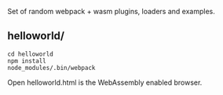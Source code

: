 Set of random webpack + wasm plugins, loaders and examples.

## helloworld/

```
cd helloworld
npm install
node_modules/.bin/webpack 
```

Open helloworld.html is the WebAssembly enabled browser.
